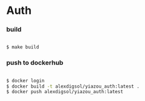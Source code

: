 # Auth

### build

```bash

$ make build

```

### push to dockerhub

```bash

$ docker login
$ docker build -t alexdigsol/yiazou_auth:latest .
$ docker push alexdigsol/yiazou_auth:latest

```